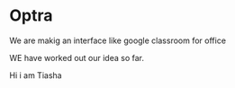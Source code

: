 # Optra

We are makig an interface like google classroom for office

WE have worked out our idea so far.

Hi i am Tiasha